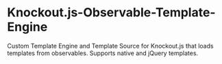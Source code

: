 Knockout.js-Observable-Template-Engine
======================================

Custom Template Engine and Template Source for Knockout.js that loads templates from observables. Supports native and jQuery templates.